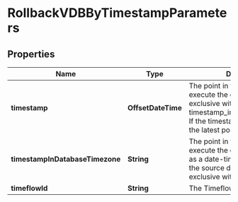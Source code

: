 

# RollbackVDBByTimestampParameters


## Properties

Name | Type | Description | Notes
------------ | ------------- | ------------- | -------------
**timestamp** | **OffsetDateTime** | The point in time from which to execute the operation. Mutually exclusive with timestamp_in_database_timezone. If the timestamp is not set, selects the latest point. |  [optional]
**timestampInDatabaseTimezone** | **String** | The point in time from which to execute the operation, expressed as a date-time in the timezone of the source database. Mutually exclusive with timestamp. |  [optional]
**timeflowId** | **String** | The Timeflow ID. |  [optional]




